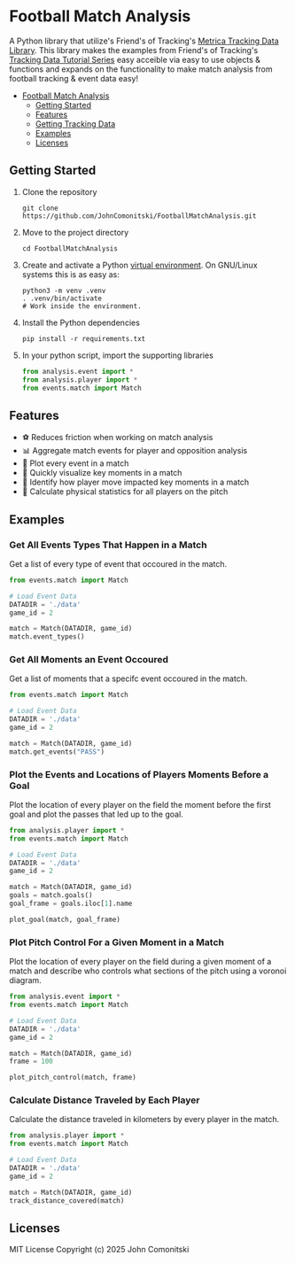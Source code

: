 # Football Match Analysis

A Python library that utilize's Friend's of Tracking's [Metrica Tracking Data Library](https://github.com/Friends-of-Tracking-Data-FoTD/LaurieOnTracking). This library makes the examples from Friend's of Tracking's [Tracking Data Tutorial Series](https://www.youtube.com/watch?v=8TrleFklEsE) easy acceible via easy to use objects & functions and expands on the functionality to make match analysis from football tracking & event data easy!

<!--TOC-->

- [Football Match Analysis](#footbal-match-analysis)
  - [Getting Started](#getting-started)
  - [Features](#features)
  - [Getting Tracking Data](#getting-tracking-data)
  - [Examples](#examples)
  - [Licenses](#license)


## Getting Started

1. Clone the repository

   ```shell
   git clone https://github.com/JohnComonitski/FootballMatchAnalysis.git
   ```

2. Move to the project directory

   ```shell
   cd FootballMatchAnalysis
   ```

3. Create and activate a Python
   [virtual environment](https://docs.python.org/3/library/venv.html#creating-virtual-environments).
   On GNU/Linux systems this is as easy as:

   ```shell
   python3 -m venv .venv
   . .venv/bin/activate
   # Work inside the environment.
   ```

4. Install the Python dependencies

   ```shell
   pip install -r requirements.txt
   ```

5. In your python script, import the supporting libraries

    ```python
    from analysis.event import *
    from analysis.player import *
    from events.match import Match
    ```

## Features
- ⚽ Reduces friction when working on match analysis
- 📊 Aggregate match events for player and opposition analysis
- 🏃 Plot every event in a match
- 🔑 Quickly visualize key moments in a match
- 🔎 Identify how player move impacted key moments in a match
- 🏃 Calculate physical statistics for all players on the pitch


## Examples
### Get All Events Types That Happen in a Match
Get a list of every type of event that occoured in the match.

```python
from events.match import Match

# Load Event Data
DATADIR = './data'
game_id = 2

match = Match(DATADIR, game_id)
match.event_types()
```

### Get All Moments an Event Occoured
Get a list of moments that a specifc event occoured in the match.

```python
from events.match import Match

# Load Event Data
DATADIR = './data'
game_id = 2

match = Match(DATADIR, game_id)
match.get_events("PASS")
```

### Plot the Events and Locations of Players Moments Before a Goal
Plot the location of every player on the field the moment before the first goal and plot the passes that led up to the goal.

```python
from analysis.player import *
from events.match import Match

# Load Event Data
DATADIR = './data'
game_id = 2

match = Match(DATADIR, game_id)
goals = match.goals()
goal_frame = goals.iloc[1].name

plot_goal(match, goal_frame)
```

### Plot Pitch Control For a Given Moment in a Match
Plot the location of every player on the field during a given moment of a match and describe who controls what sections of the pitch using a voronoi diagram.

```python
from analysis.event import *
from events.match import Match

# Load Event Data
DATADIR = './data'
game_id = 2

match = Match(DATADIR, game_id)
frame = 100

plot_pitch_control(match, frame)
``` 

### Calculate Distance Traveled by Each Player
Calculate the distance traveled in kilometers by every player in the match.

```python
from analysis.player import *
from events.match import Match

# Load Event Data
DATADIR = './data'
game_id = 2

match = Match(DATADIR, game_id)
track_distance_covered(match)
```

## Licenses
MIT License
Copyright (c) 2025 John Comonitski